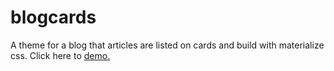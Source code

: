 # blogcards
A theme for a blog that articles are listed on cards and build with materialize css. Click here to [demo.](https://marvz73.github.io/blogcards/)

